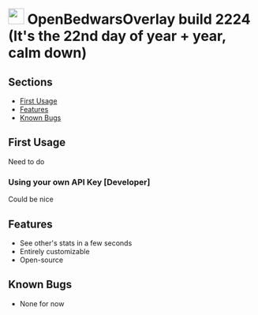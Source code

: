 # <img src="[https://cdn.discordapp.com/attachments/551814040431886336/1199083701229858917/image.png]" width="32px"> OpenBedwarsOverlay build 2224 (It's the 22nd day of year + year, calm down)

## Sections
- [First Usage](#first-usage)
- [Features](#features)
- [Known Bugs](#known-bugs)

## First Usage

Need to do

### Using your own API Key [Developer]

Could be nice

## Features
- See other's stats in a few seconds
- Entirely customizable
- Open-source

## Known Bugs
- None for now
